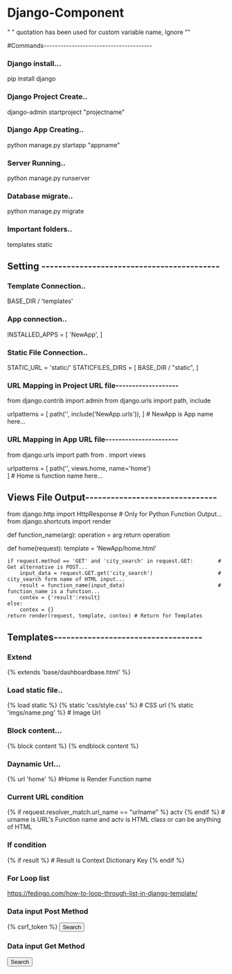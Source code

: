 # Django-Component
" " quotation has been used for custom variable name, Ignore ""

#Commands---------------------------------------
### Django install...
pip install django

### Django Project Create..
django-admin startproject "projectname"

### Django App Creating..
python manage.py startapp "appname"

### Server Running..
python manage.py runserver

### Database migrate..
python manage.py migrate

### Important folders..
templates
static



## Setting ------------------------------------------
### Template Connection..
BASE_DIR / 'templates'

### App connection..
INSTALLED_APPS = [
    'NewApp',
]

### Static File Connection..
STATIC_URL = 'static/'
STATICFILES_DIRS = [
    BASE_DIR / "static",
]


### URL Mapping in Project URL file-------------------
from django.contrib import admin
from django.urls import path, include

urlpatterns = [
    path('', include('NewApp.urls')),
]  # NewApp is App name here...



### URL Mapping in App URL file----------------------
from django.urls import path
from . import views

urlpatterns = [
    path('', views.home, name='home')  
] # Home is function name here...


## Views File Output-------------------------------
from django.http import HttpResponse # Only for Python Function Output...
from django.shortcuts import render

def function_name(arg):
  operation = arg
  return operation

def home(request):
    template = 'NewApp/home.html'
    
    if request.method == 'GET' and 'city_search' in request.GET:        # Get alternative is POST...
        input_data = request.GET.get('city_search')                     # city_search form name of HTML input...
        result = function_name(input_data)                              # function_name is a function...   
        contex = {'result':result}
    else:
        contex = {}  
    return render(request, template, contex) # Return for Templates
  
  
  
## Templates-----------------------------------
### Extend
{% extends 'base/dashboardbase.html' %}

### Load static file..
{% load static %}
{% static 'css/style.css' %} # CSS url
{% static 'imgs/name.png' %} # Image Url

### Block content...
{% block content %}
{% endblock content %}

### Daynamic Url...
{% url 'home' %} #Home is Render Function name

### Current URL condition
{% if request.resolver_match.url_name == "urlname" %} actv {% endif %} # urname is URL's Function name and actv is HTML class or can be anything of HTML

### If condition
{% if result %} # Result is Context Dictionary Key
{% endif %}

### For Loop list
https://fedingo.com/how-to-loop-through-list-in-django-template/

### Data input Post Method
<form action="" method="post"> {% csrf_token %} <input type="submit" value="Search" name='input_name' class="btn btn-success fs-6 rounded-0 rounded-end"> </form>

### Data input Get Method
<form action="" method="get"> <input type="submit" value="Search" name='input_name' class="btn btn-success fs-6 rounded-0 rounded-end"> </form>

